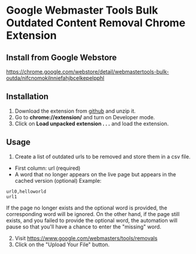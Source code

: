 # Google Webmaster Tools Bulk Outdated Content Removal Chrome Extension
## Install from Google Webstore
https://chrome.google.com/webstore/detail/webmastertools-bulk-outda/nifcnomokilnniefahjbcelkepelpphl

## Installation
1. Download the extension from [github](https://github.com/noitcudni/google-webmaster-tools-bulk-outdated-content-removal/archive/master.zip) and unzip it.
2. Go to **chrome://extension/** and turn on Developer mode.
3. Click on **Load unpacked extension . . .** and load the extension.

## Usage

1. Create a list of outdated urls to be removed and store them in a csv file.
  * First column: url (required)
  * A word that no longer appears on the live page but appears in the cached version (optional)
Example:
```
url0,helloworld
url1
```

If the page no longer exists and the optional word is provided, the corresponding word will be ignored.
On the other hand, if the page still exists, and you failed to provide the optional word, the automation will pause so that you'll have a chance to enter the "missing" word.

2. Visit https://www.google.com/webmasters/tools/removals
3. Click on the "Upload Your File" button.
